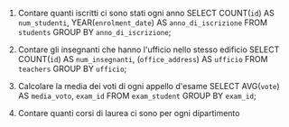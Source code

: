 1. Contare quanti iscritti ci sono stati ogni anno
SELECT COUNT(`id`) AS `num_studenti`, YEAR(`enrolment_date`) AS `anno_di_iscrizione`
FROM `students`
GROUP BY `anno_di_iscrizione`;

2. Contare gli insegnanti che hanno l'ufficio nello stesso edificio
SELECT COUNT(`id`) AS `num_insegnanti`, (`office_address`) AS `ufficio`
FROM `teachers`
GROUP BY `ufficio`;

3. Calcolare la media dei voti di ogni appello d'esame
SELECT AVG(`vote`) AS `media_voto`, `exam_id`
FROM `exam_student`
GROUP BY `exam_id`;

4. Contare quanti corsi di laurea ci sono per ogni dipartimento
